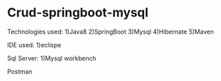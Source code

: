 # Crud-springboot-mysql

Technologies used:
1)Java8
2)SpringBoot
3)Mysql
4)Hibernate
5)Maven

IDE used:
1)eclispe

Sql Server:
1)Mysql workbench

Postman
